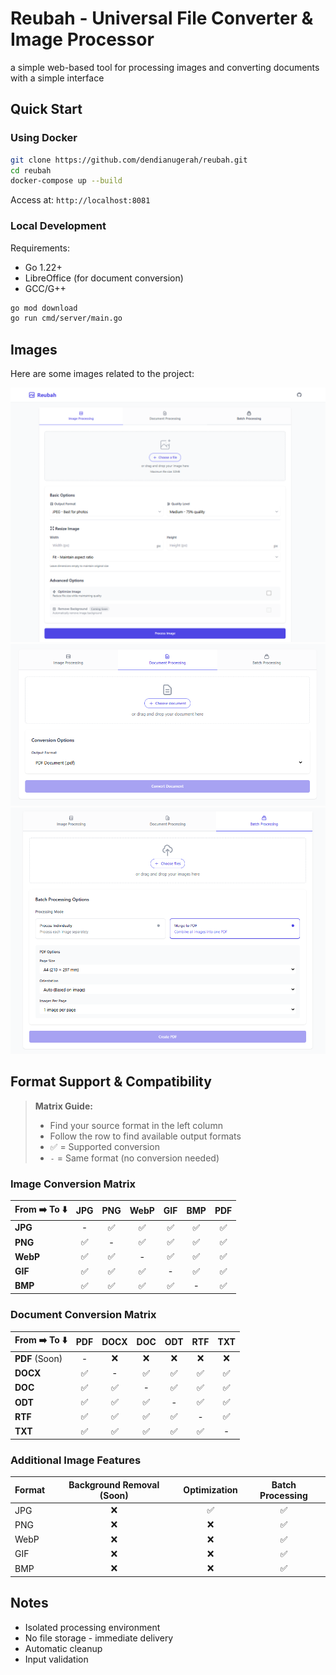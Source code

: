 # Reubah - Universal File Converter & Image Processor

a simple web-based tool for processing images and converting documents with a simple interface

## Quick Start

### Using Docker
```bash
git clone https://github.com/dendianugerah/reubah.git
cd reubah
docker-compose up --build
```
Access at: `http://localhost:8081`

### Local Development
Requirements:
- Go 1.22+
- LibreOffice (for document conversion)
- GCC/G++

```bash
go mod download
go run cmd/server/main.go
```

## Images

Here are some images related to the project:

![Home](static/assets/home.png)
![Document Processing](static/assets/document.png)
![Merge](static/assets/merge.png)

## Format Support & Compatibility

> **Matrix Guide:**
> - Find your source format in the left column
> - Follow the row to find available output formats
> - ✅ = Supported conversion
> - `-` = Same format (no conversion needed)

### Image Conversion Matrix

| From ➡️ To ⬇️ | JPG | PNG | WebP | GIF | BMP | PDF |
|--------------|:---:|:---:|:----:|:---:|:---:|:---:|
| **JPG**      | -   | ✅  | ✅   | ✅  | ✅  | ✅  |
| **PNG**      | ✅  | -   | ✅   | ✅  | ✅  | ✅  |
| **WebP**     | ✅  | ✅  | -    | ✅  | ✅  | ✅  |
| **GIF**      | ✅  | ✅  | ✅   | -   | ✅  | ✅  |
| **BMP**      | ✅  | ✅  | ✅   | ✅  | -   | ✅  |

### Document Conversion Matrix

| From ➡️ To ⬇️ | PDF | DOCX | DOC | ODT | RTF | TXT |
|--------------|:---:|:----:|:---:|:---:|:---:|:---:|
| **PDF** (Soon)     | -   | ❌   | ❌  | ❌  | ❌  | ❌  |
| **DOCX**     | ✅  | -    | ✅  | ✅  | ✅  | ✅  |
| **DOC**      | ✅  | ✅   | -   | ✅  | ✅  | ✅  |
| **ODT**      | ✅  | ✅   | ✅  | -   | ✅  | ✅  |
| **RTF**      | ✅  | ✅   | ✅  | ✅  | -   | ✅  |
| **TXT**      | ✅  | ✅   | ✅  | ✅  | ✅  | -   |

### Additional Image Features

| Format | Background Removal (Soon) | Optimization | Batch Processing |
|--------|:-----------------:|:------------:|:---------------:|
| JPG    | ❌                | ✅           | ✅              |
| PNG    | ❌                | ❌           | ✅              |
| WebP   | ❌                | ❌           | ✅              |
| GIF    | ❌                | ❌           | ✅              |
| BMP    | ❌                | ❌           | ✅              |

## Notes

- Isolated processing environment
- No file storage - immediate delivery
- Automatic cleanup
- Input validation